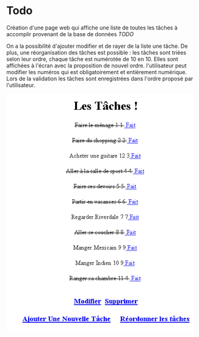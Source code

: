 # Todo

Création d'une page web qui affiche une liste de toutes les tâches à accomplir provenant de la base de données *TODO*

On a la possibilité d'ajouter modifier et de rayer de la liste une tâche.
De plus, une réorganisation des tâches est possible : les tâches sont triées selon leur ordre, chaque tâche est numérotée de 10 en 10. Elles sont affichées à l'écran avec la proposition de nouvel ordre. l'utilisateur peut modifier les numéros qui est obligatoirement et entièrement numérique. Lors de la validation les tâches sont enregistrées dans l'ordre proposé par l'utilisateur.

![CaputreTODO.png](https://github.com/meloeenazaire/Todo/blob/master/CaptureTODO.PNG)
